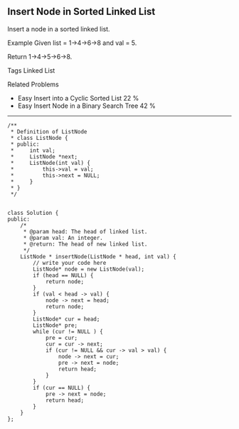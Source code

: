 ## Insert Node in Sorted Linked List  ##

Insert a node in a sorted linked list.

Example
Given list = 1->4->6->8 and val = 5.

Return 1->4->5->6->8.

Tags 
Linked List

Related Problems 

- Easy Insert into a Cyclic Sorted List 22 %
- Easy Insert Node in a Binary Search Tree 42 %

----------
	/**
	 * Definition of ListNode
	 * class ListNode {
	 * public:
	 *     int val;
	 *     ListNode *next;
	 *     ListNode(int val) {
	 *         this->val = val;
	 *         this->next = NULL;
	 *     }
	 * }
	 */
	
	
	class Solution {
	public:
	    /*
	     * @param head: The head of linked list.
	     * @param val: An integer.
	     * @return: The head of new linked list.
	     */
	    ListNode * insertNode(ListNode * head, int val) {
	        // write your code here
	        ListNode* node = new ListNode(val);
	        if (head == NULL) {
	            return node;
	        }
	        if (val < head -> val) {
	            node -> next = head;
	            return node;
	        }
	        ListNode* cur = head;
	        ListNode* pre;
	        while (cur != NULL ) {
	            pre = cur;
	            cur = cur -> next;
	            if (cur != NULL && cur -> val > val) {
	                node -> next = cur;
	                pre -> next = node;
	                return head;
	            }
	        }
	        if (cur == NULL) {
	            pre -> next = node;
	            return head;
	        }
	    }
	};
